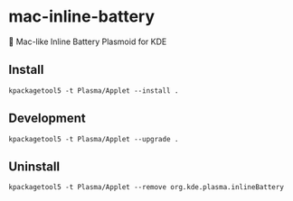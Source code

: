 # mac-inline-battery
🔋 Mac-like Inline Battery Plasmoid for KDE

## Install
```
kpackagetool5 -t Plasma/Applet --install .
```

## Development
```
kpackagetool5 -t Plasma/Applet --upgrade .
```

## Uninstall
```
kpackagetool5 -t Plasma/Applet --remove org.kde.plasma.inlineBattery
```
